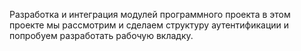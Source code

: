 Разработка и интеграция модулей программного проекта
в этом проекте мы рассмотрим и сделаем структуру аутентификации и попробуем разработать рабочую вкладку.
